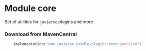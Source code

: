 # Module core

Set of utilities for `javiersc` plugins and more

### Download from MavenCentral

```kotlin
    implementation("com.javiersc.gradle-plugins:core:$version")
```
